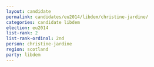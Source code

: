 ```yaml
---
layout: candidate
permalink: candidates/eu2014/libdem/christine-jardine/
categories: candidate libdem
election: eu2014
list-rank: 2
list-rank-ordinal: 2nd
person: christine-jardine
region: scotland
party: libdem
---
```

